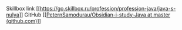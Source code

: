 Skillbox link [[https://go.skillbox.ru/profession/profession-java/java-s-nulya]]
GitHub [[[PeternSamodurau/Obsidian-i-study-Java at master (github.com)](https://github.com/PeternSamodurau/Obsidian-i-study-Java/tree/master)]]